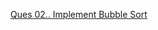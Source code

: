 [Ques 02.. Implement Bubble Sort](https://github.com/ShubhamViswa/DSA_Collage_Assaignment/blob/main/bubblesort.cpp)
